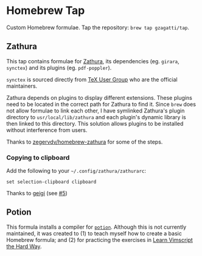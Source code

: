 # Homebrew Tap

Custom Homebrew formulae. Tap the repository: `brew tap gzagatti/tap`.

## Zathura

This tap contains formulae for [Zathura](https://pwmt.org/projects/zathura/),
its dependencies (eg. `girara`, `synctex`) and its plugins (eg. 
`pdf-poppler`). 

`synctex` is sourced directly from [TeX User Group](http://www.tug.org/)
who are the official maintainers.

Zathura depends on plugins to display different extensions. These plugins 
need to be located in the correct path for Zathura to find it. Since 
`brew` does not allow formulae to link each other, I have symlinked 
Zathura's plugin directory to `usr/local/lib/zathura` and each plugin's 
dynamic library is then linked to this directory. This solution allows 
plugins to be installed without interference from users.

Thanks to 
[zegervdv/homebrew-zathura](https://github.com/zegervdv/homebrew-zathura) 
for some of the steps.

### Copying to clipboard

Add the following to your `~/.config/zathura/zathurarc`:

```
set selection-clipboard clipboard
```

Thanks to [geigi](https://github.com/geigi) (see [#5](https://github.com/zegervdv/homebrew-zathura/issues/5))

## Potion

This formula installs a compiler for [`potion`](http://perl11.org/potion). 
Although this is not currently maintained, it was created to
(1) to teach myself how to create a basic Homebrew formula; and (2) for 
practicing the exercises in [Learn Vimscript the Hard 
Way](https://learnvimscriptthehardway.stevelosh.com/).


